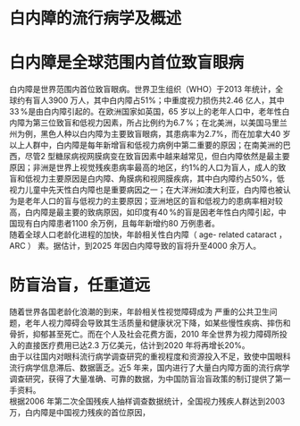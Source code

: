# 白内障的流行病学及概述  
#  白内障是全球范围内首位致盲眼病  
白内障是世界范围内首位致盲眼病。世界卫生组织（WHO）于2013 年统计，全球约有盲人3900 万人，其中白内障占$51\%$；中重度视力损伤共2.46 亿人，其中$33\,\%$是由白内障引起的。在欧洲国家如英国，65 岁以上的老年人口中，老年性白内障为第三位致盲和低视力因素，所占比例约为$6.7\,\%$；在北美洲，以美国马里兰州为例，黑色人种以白内障为主要致盲眼病，其患病率为$2.7\%$，而在加拿大40 岁以上人群中，白内障是每年新增盲和低视力病例中第二重要的原因；在南美洲的巴西，尽管2 型糖尿病视网膜病变在致盲因素中越来越常见，但白内障依然是最主要原因；非洲是世界上视觉残疾患病率最高的地区，约$1\%$的人口为盲人，成人的致盲和低视力主要原因是白内障、角膜病和视网膜疾病，其中白内障约占$50\%$，低视力儿童中先天性白内障也是重要病因之一；在大洋洲如澳大利亚，白内障也被认为是老年人口的盲与低视力的主要原因；亚洲地区的盲和低视力的患病率相对较高，白内障是最主要的致病原因，如印度有$40\,\%$的盲是因老年性白内障引起，中国现有白内障患者1100 余万例，且每年新增约80 万例患者。  
随着全球人口老龄化进程的加快，年龄相关性白内障（ age- related cataract ， ARC ） 素。据估计，到2025 年因白内障导致的盲将升至4000 余万人。  
#  防盲治盲，任重道远  
随着世界各国老龄化浪潮的到来，年龄相关性视觉障碍成为 严重的公共卫生问题，老年人视力障碍会导致其生活质量和健康状况下降，如某些慢性疾病、摔伤和骨折，抑郁甚至死亡。而在个人及社会花费方面，2010 年全世界为视力障碍所投入的直接医疗费用已达2.3 万亿美元，估计到2020 年将再增长$20\%$。  
由于以往国内对眼科流行病学调查研究的重视程度和资源投入不足，致使中国眼科流行病学信息滞后、数据匮乏。近5 年来，国内进行了大量白内障方面的流行病学调查研究，获得了大量准确、可靠的数据，为中国防盲治盲政策的制订提供了第一手资料。  
根据2006 年第二次全国残疾人抽样调查数据统计，全国视力残疾人群达到2003 万，白内障是中国视力残疾的首位原因，  